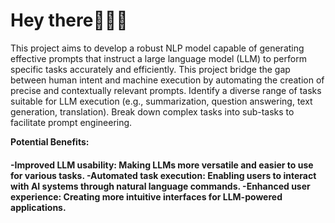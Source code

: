 <h1>Hey there🙋🏻‍♀️</h1>
This project aims to develop a robust NLP model capable of generating effective prompts that instruct a large language model (LLM) to perform specific tasks accurately and efficiently.
This project bridge the gap between human intent and machine execution by automating the creation of precise and contextually relevant prompts.
Identify a diverse range of tasks suitable for LLM execution (e.g., summarization, question answering, text generation, translation).
Break down complex tasks into sub-tasks to facilitate prompt engineering.

<B>Potential Benefits:</B>
<h4>
-Improved LLM usability: Making LLMs more versatile and easier to use for various tasks.
-Automated task execution: Enabling users to interact with AI systems through natural language commands.
-Enhanced user experience: Creating more intuitive interfaces for LLM-powered applications.</h4>
